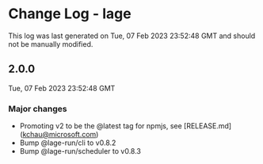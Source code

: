 # Change Log - lage

This log was last generated on Tue, 07 Feb 2023 23:52:48 GMT and should not be manually modified.

<!-- Start content -->

## 2.0.0

Tue, 07 Feb 2023 23:52:48 GMT

### Major changes

- Promoting v2 to be the @latest tag for npmjs, see [RELEASE.md] (kchau@microsoft.com)
- Bump @lage-run/cli to v0.8.2
- Bump @lage-run/scheduler to v0.8.3

